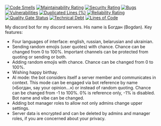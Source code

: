 [![Code Smells][code_smells_badge]][code_smells_link]
[![Maintainability Rating][maintainability_rating_badge]][maintainability_rating_link]
[![Security Rating][security_rating_badge]][security_rating_link]
[![Bugs][bugs_badge]][bugs_link]
[![Vulnerabilities][vulnerabilities_badge]][vulnerabilities_link]
[![Duplicated Lines (%)][duplicated_lines_density_badge]][duplicated_lines_density_link]
[![Reliability Rating][reliability_rating_badge]][reliability_rating_link]
[![Quality Gate Status][quality_gate_status_badge]][quality_gate_status_link]
[![Technical Debt][technical_debt_badge]][technical_debt_link]
[![Lines of Code][lines_of_code_badge]][lines_of_code_link]

My discord bot for my discord servers. His name is Богдан (Bogdan). Key features:

* Four languages of interface: english, russian, belarusian and ukrainian.
* Sending random emojis (user quotes) with chance. Chance can be changed from 0 to 100%. Important channels can be
  protected from quoting or sending or both.
* Adding random emojis with chance. Chance can be changed from 0 to 100%.
* Wishing happy birthay.
* AI mode: the bot considers itself a server member and communicates in context. This mode can be engaged via bot
  reference by name («Богдан, say your opinion...») or instead of random quoting. Chance can be changed from -1 to 100%.
  0% is reference only, -1% is disabled. Bot name and vibe can be changed.
* Adding bot manager roles to allow not only admins change upper settings.
* Server data is encrypted and can be deleted by admins and manager roles, if you are concerned about your privacy.

<!----------------------------------------------------------------------------->

[code_smells_badge]: https://sonarcloud.io/api/project_badges/measure?project=hummel009_Bogdan-Discord-Bot&metric=code_smells

[code_smells_link]: https://sonarcloud.io/summary/overall?id=hummel009_Bogdan-Discord-Bot

[maintainability_rating_badge]: https://sonarcloud.io/api/project_badges/measure?project=hummel009_Bogdan-Discord-Bot&metric=sqale_rating

[maintainability_rating_link]: https://sonarcloud.io/summary/overall?id=hummel009_Bogdan-Discord-Bot

[security_rating_badge]: https://sonarcloud.io/api/project_badges/measure?project=hummel009_Bogdan-Discord-Bot&metric=security_rating

[security_rating_link]: https://sonarcloud.io/summary/overall?id=hummel009_Bogdan-Discord-Bot

[bugs_badge]: https://sonarcloud.io/api/project_badges/measure?project=hummel009_Bogdan-Discord-Bot&metric=bugs

[bugs_link]: https://sonarcloud.io/summary/overall?id=hummel009_Bogdan-Discord-Bot

[vulnerabilities_badge]: https://sonarcloud.io/api/project_badges/measure?project=hummel009_Bogdan-Discord-Bot&metric=vulnerabilities

[vulnerabilities_link]: https://sonarcloud.io/summary/overall?id=hummel009_Bogdan-Discord-Bot

[duplicated_lines_density_badge]: https://sonarcloud.io/api/project_badges/measure?project=hummel009_Bogdan-Discord-Bot&metric=duplicated_lines_density

[duplicated_lines_density_link]: https://sonarcloud.io/summary/overall?id=hummel009_Bogdan-Discord-Bot

[reliability_rating_badge]: https://sonarcloud.io/api/project_badges/measure?project=hummel009_Bogdan-Discord-Bot&metric=reliability_rating

[reliability_rating_link]: https://sonarcloud.io/summary/overall?id=hummel009_Bogdan-Discord-Bot

[quality_gate_status_badge]: https://sonarcloud.io/api/project_badges/measure?project=hummel009_Bogdan-Discord-Bot&metric=alert_status

[quality_gate_status_link]: https://sonarcloud.io/summary/overall?id=hummel009_Bogdan-Discord-Bot

[technical_debt_badge]: https://sonarcloud.io/api/project_badges/measure?project=hummel009_Bogdan-Discord-Bot&metric=sqale_index

[technical_debt_link]: https://sonarcloud.io/summary/overall?id=hummel009_Bogdan-Discord-Bot

[lines_of_code_badge]: https://sonarcloud.io/api/project_badges/measure?project=hummel009_Bogdan-Discord-Bot&metric=ncloc

[lines_of_code_link]: https://sonarcloud.io/summary/overall?id=hummel009_Bogdan-Discord-Bot
